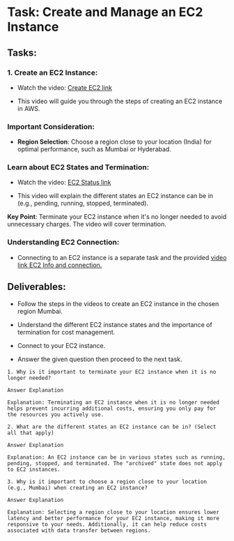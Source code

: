 # Task: Create and Manage an EC2 Instance

## Tasks:

### 1. Create an EC2 Instance:

- Watch the video: [Create EC2 link](https://www.loom.com/share/b179b294b1784bdab6f55f72da6c6fca?sid=4560f5de-d97e-4d34-8627-dba8d08a94af)

- This video will guide you through the steps of creating an EC2 instance in AWS.

### Important Consideration:

- **Region Selection**: Choose a region close to your location (India) for optimal performance, such as Mumbai or Hyderabad.

### Learn about EC2 States and Termination:

- Watch the video: [EC2 Status link](https://www.loom.com/share/217546e48ee147b1b10048b16375dfce?sid=83b001cd-fdac-4c81-afcc-d0acd919449d)

- This video will explain the different states an EC2 instance can be in (e.g., pending, running, stopped, terminated).

**Key Point**: Terminate your EC2 instance when it's no longer needed to avoid unnecessary charges. The video will cover termination.

### Understanding EC2 Connection:

- Connecting to an EC2 instance is a separate task and the provided [video link EC2 Info and connection.](https://www.loom.com/share/7fe04b0b527843019c75e9459d521c78?sid=a09c89fa-1b11-4d5a-8c2d-ddccb3f8518f)

## Deliverables:

- Follow the steps in the videos to create an EC2 instance in the chosen region Mumbai.

- Understand the different EC2 instance states and the importance of termination for cost management.

- Connect to your EC2 instance.

- Answer the given question then proceed to the next task.



```
1. Why is it important to terminate your EC2 instance when it is no longer needed?

Answer Explanation

Explanation: Terminating an EC2 instance when it is no longer needed helps prevent incurring additional costs, ensuring you only pay for the resources you actively use.

2. What are the different states an EC2 instance can be in? (Select all that apply)

Answer Explanation

Explanation: An EC2 instance can be in various states such as running, pending, stopped, and terminated. The "archived" state does not apply to EC2 instances.

3. Why is it important to choose a region close to your location (e.g., Mumbai) when creating an EC2 instance?

Answer Explanation

Explanation: Selecting a region close to your location ensures lower latency and better performance for your EC2 instance, making it more responsive to your needs. Additionally, it can help reduce costs associated with data transfer between regions.
```